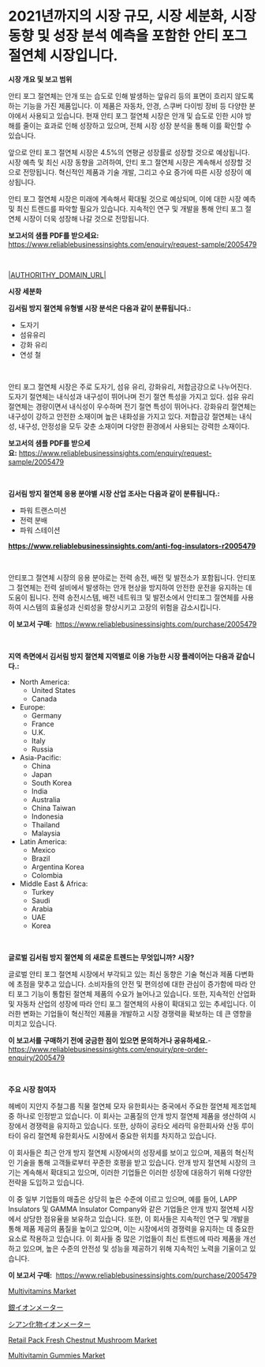<p><h1>2021년까지의 시장 규모, 시장 세분화, 시장 동향 및 성장 분석 예측을 포함한 안티 포그 절연체 시장입니다.</h1></p><p><strong>시장 개요 및 보고 범위</strong></p>
<p><p>안티 포그 절연체는 안개 또는 습도로 인해 발생하는 앞유리 등의 표면이 흐리지 않도록 하는 기능을 가진 제품입니다. 이 제품은 자동차, 안경, 스쿠버 다이빙 장비 등 다양한 분야에서 사용되고 있습니다. 현재 안티 포그 절연체 시장은 안개 및 습도로 인한 시야 방해를 줄이는 효과로 인해 성장하고 있으며, 전체 시장 성장 분석을 통해 이를 확인할 수 있습니다. </p><p>앞으로 안티 포그 절연체 시장은 4.5%의 연평균 성장률로 성장할 것으로 예상됩니다. 시장 예측 및 최신 시장 동향을 고려하여, 안티 포그 절연체 시장은 계속해서 성장할 것으로 전망됩니다. 혁신적인 제품과 기술 개발, 그리고 수요 증가에 따른 시장 성장이 예상됩니다.</p><p>안티 포그 절연체 시장은 미래에 계속해서 확대될 것으로 예상되며, 이에 대한 시장 예측 및 최신 트렌드를 파악할 필요가 있습니다. 지속적인 연구 및 개발을 통해 안티 포그 절연체 시장이 더욱 성장해 나갈 것으로 전망됩니다.</p></p>
<p><strong>보고서의 샘플 PDF를 받으세요:</strong> <a href="https://www.reliablebusinessinsights.com/enquiry/request-sample/2005479">https://www.reliablebusinessinsights.com/enquiry/request-sample/2005479</a></p>
<p>&nbsp;</p>
<p><a href="|AUTHORITHY_DOMAIN_URL|">|AUTHORITHY_DOMAIN_URL|</a></p>
<p><strong>시장 세분화</strong></p>
<p><strong>김서림 방지 절연체 유형별 시장 분석은 다음과 같이 분류됩니다.:</strong></p>
<p><ul><li>도자기</li><li>섬유유리</li><li>강화 유리</li><li>연성 철</li></ul></p>
<p>&nbsp;</p>
<p><p>안티 포그 절연체 시장은 주로 도자기, 섬유 유리, 강화유리, 저합금강으로 나누어진다. 도자기 절연체는 내식성과 내구성이 뛰어나며 전기 절연 특성을 가지고 있다. 섬유 유리 절연체는 경량이면서 내식성이 우수하며 전기 절연 특성이 뛰어나다. 강화유리 절연체는 내구성이 강하고 안전한 소재이며 높은 내화성을 가지고 있다. 저합금강 절연체는 내식성, 내구성, 안정성을 모두 갖춘 소재이며 다양한 환경에서 사용되는 강력한 소재이다.</p></p>
<p><strong>보고서의 샘플 PDF를 받으세요:</strong>&nbsp;<a href="https://www.reliablebusinessinsights.com/enquiry/request-sample/2005479">https://www.reliablebusinessinsights.com/enquiry/request-sample/2005479</a></p>
<p>&nbsp;</p>
<p><strong> 김서림 방지 절연체 응용 분야별 시장 산업 조사는 다음과 같이 분류됩니다.:</strong></p>
<p><ul><li>파워 트랜스미션</li><li>전력 분배</li><li>파워 스테이션</li></ul></p>
<p><strong><a href="https://www.reliablebusinessinsights.com/anti-fog-insulators-r2005479">https://www.reliablebusinessinsights.com/anti-fog-insulators-r2005479</a></strong></p>
<p>&nbsp;</p>
<p><p>안티포그 절연체 시장의 응용 분야로는 전력 송전, 배전 및 발전소가 포함됩니다. 안티포그 절연체는 전력 설비에서 발생하는 안개 현상을 방지하여 안전한 운전을 유지하는 데 도움이 됩니다. 전력 송전시스템, 배전 네트워크 및 발전소에서 안티포그 절연체를 사용하여 시스템의 효율성과 신뢰성을 향상시키고 고장의 위험을 감소시킵니다.</p></p>
<p><strong>이 보고서 구매:</strong>&nbsp; <a href="https://www.reliablebusinessinsights.com/purchase/2005479">https://www.reliablebusinessinsights.com/purchase/2005479</a></p>
<p>&nbsp;</p>
<p><strong>지역 측면에서 김서림 방지 절연체 지역별로 이용 가능한 시장 플레이어는 다음과 같습니다.:</strong></p>
<p><ul>
    <li>
        North America:
        <ul>
            <li>United States</li>
            <li>Canada</li>
        </ul>
    </li>
    <li>
        Europe:
        <ul>
            <li>Germany</li>
            <li>France</li>
            <li>U.K.</li>
            <li>Italy</li>
            <li>Russia</li>
        </ul>
    </li>
    <li>
        Asia-Pacific:
        <ul>
            <li>China</li>
            <li>Japan</li>
            <li>South Korea</li>
            <li>India</li>
            <li>Australia</li>
            <li>China Taiwan</li>
            <li>Indonesia</li>
            <li>Thailand</li>
            <li>Malaysia</li>
        </ul>
    </li>
    <li>
        Latin America:
        <ul>
            <li>Mexico</li>
            <li>Brazil</li>
            <li>Argentina Korea</li>
            <li>Colombia</li>
        </ul>
    </li>
    <li>
        Middle East & Africa:
        <ul>
            <li>Turkey</li>
            <li>Saudi</li>
            <li>Arabia</li>
            <li>UAE</li>
            <li>Korea</li>
        </ul>
    </li>
    </ul></p>
<p>&nbsp;</p>
<p><strong>글로벌 김서림 방지 절연체 의 새로운 트렌드는 무엇입니까? 시장?</strong></p>
<p><p>글로벌 안티 포그 절연체 시장에서 부각되고 있는 최신 동향은 기술 혁신과 제품 다변화에 초점을 맞추고 있습니다. 소비자들의 안전 및 편의성에 대한 관심이 증가함에 따라 안티 포그 기능이 통합된 절연체 제품의 수요가 늘어나고 있습니다. 또한, 지속적인 산업화 및 자동차 산업의 성장에 따라 안티 포그 절연체의 사용이 확대되고 있는 추세입니다. 이러한 변화는 기업들이 혁신적인 제품을 개발하고 시장 경쟁력을 확보하는 데 큰 영향을 미치고 있습니다.</p></p>
<p><strong>이 보고서를 구매하기 전에 궁금한 점이 있으면 문의하거나 공유하세요.</strong>- <a href="https://www.reliablebusinessinsights.com/enquiry/pre-order-enquiry/2005479">https://www.reliablebusinessinsights.com/enquiry/pre-order-enquiry/2005479</a></p>
<p>&nbsp;</p>
<p><strong>주요 시장 참여자</strong></p>
<p><p>헤베이 지안지 주철그룹 직물 절연체 모자 유한회사는 중국에서 주요한 절연체 제조업체 중 하나로 인정받고 있습니다. 이 회사는 고품질의 안개 방지 절연체 제품을 생산하여 시장에서 경쟁력을 유지하고 있습니다. 또한, 상하이 공타오 세라믹 유한회사와 산동 루이타이 유리 절연체 유한회사도 시장에서 중요한 위치를 차지하고 있습니다.</p><p>이 회사들은 최근 안개 방지 절연체 시장에서의 성장세를 보이고 있으며, 제품의 혁신적인 기술을 통해 고객들로부터 꾸준한 호평을 받고 있습니다. 안개 방지 절연체 시장의 크기는 계속해서 확대되고 있으며, 이러한 기업들은 이러한 성장에 대응하기 위해 다양한 전략을 도입하고 있습니다.</p><p>이 중 일부 기업들의 매출은 상당히 높은 수준에 이르고 있으며, 예를 들어, LAPP Insulators 및 GAMMA Insulator Company와 같은 기업들은 안개 방지 절연체 시장에서 상당한 점유율을 보유하고 있습니다. 또한, 이 회사들은 지속적인 연구 및 개발을 통해 제품 제공의 품질을 높이고 있으며, 이는 시장에서의 경쟁력을 유지하는 데 중요한 요소로 작용하고 있습니다. 이 회사들 중 많은 기업들이 최신 트렌드에 따라 제품을 개선하고 있으며, 높은 수준의 안전성 및 성능을 제공하기 위해 지속적인 노력을 기울이고 있습니다.</p></p>
<p><strong>이 보고서 구매:</strong>&nbsp;&nbsp;<a href="https://www.reliablebusinessinsights.com/purchase/2005479">https://www.reliablebusinessinsights.com/purchase/2005479</a></p>
<p><p><a href="https://github.com/pizolina/Market-Research-Report-List-5/blob/main/multivitamins-market.md">Multivitamins Market</a></p><p><a href="https://github.com/schmahlson/Market-Research-Report-List-2/blob/main/6710969117580.md">銀イオンメーター</a></p><p><a href="https://github.com/roulaayoub-saad/Market-Research-Report-List-1/blob/main/5086271117579.md">シアン化物イオンメーター</a></p><p><a href="https://issuu.com/reportprime-2/docs/retail-pack-fresh-chestnut-mushroom-market-size-20">Retail Pack Fresh Chestnut Mushroom Market</a></p><p><a href="https://github.com/tamvrosiya/Market-Research-Report-List-4/blob/main/multivitamin-gummies-market.md">Multivitamin Gummies Market</a></p></p>